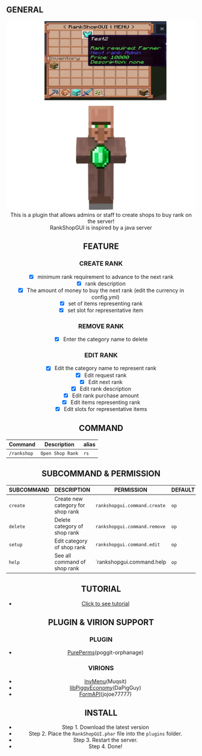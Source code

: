 ## GENERAL
<div align="center">
  <img src="https://github.com/ClickedTran/RankShopGUI/blob/Master/icon.png" width="512x" height="auto">
 <br>
 This is a plugin that allows admins or staff to create shops to buy rank on the server!
  <br>
RankShopGUI is inspired by a java server

## FEATURE
<h3>CREATE RANK</h3>

- [x] minimum rank requirement to advance to the next rank
- [x] rank description
- [x] The amount of money to buy the next rank (edit the currency in config.yml)
- [x] set of items representing rank
- [x] set slot for representative item

<h3>REMOVE RANK</h3>

- [x] Enter the category name to delete

<h3>EDIT RANK</h3>

- [x] Edit the category name to represent rank
- [x] Edit request rank
- [x] Edit next rank
- [x] Edit rank description
- [x] Edit rank purchase amount
- [x] Edit items representing rank
- [x] Edit slots for representative items

## COMMAND
| **Command** | **Description** | **alias** |
| --- | --- | --- |
| `/rankshop` | `Open Shop Rank` | `rs` |

## SUBCOMMAND & PERMISSION
| **SUBCOMMAND** | **DESCRIPTION** | **PERMISSION** | **DEFAULT** |
| --- | --- | --- | --- |
| `create` | Create new category for shop rank | `rankshopgui.command.create` | `op` |
| `delete` | Delete category of shop rank | `rankshopgui.command.remove` | `op` |
| `setup` | Edit category of shop rank | `rankshopgui.command.edit` | `op` |
| `help` | See all command of shop rank | `rankshopgui.command.help | `op` |

## TUTORIAL 
- [Click to see tutorial](https://youtu.be/csEVH3Ts06U?si=-0NenHjyS7zYIpuZ)

## PLUGIN & VIRION SUPPORT
<h3>PLUGIN</h3>

- [PurePerms](https://poggit.pmmp.io/p/PurePerms)(poggit-orphanage)

<h3>VIRIONS</h3>

- [InvMenu](https://github.com/muqsit/InvMenu)(Muqsit)
- [libPiggyEconomy](https://https://github.com/DaPigGuy/libPiggyEconomy)(DaPigGuy)
- [FormAPI](https://github.com/jojoe77777/FormAPI)(jojoe77777)
## INSTALL
- Step 1. Download the latest version
- Step 2. Place the `RankShopGUI.phar` file into the `plugins` folder.
- Step 3. Restart the server.
- Step 4. Done!
